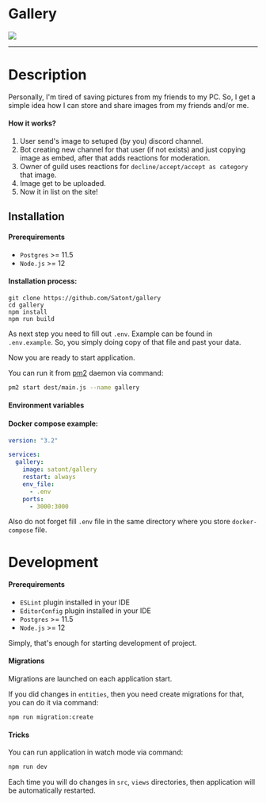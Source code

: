# Gallery

![](https://img.shields.io/github/workflow/status/satont/gallery/Publish%20Docker/master?label=docker&style=for-the-badge)

---
# Description

Personally, I'm tired of saving pictures from my friends to my PC. So, I get a simple idea how I can store and share images from my friends and/or me.

#### How it works?

1. User send's image to setuped (by you) discord channel.
2. Bot creating new channel for that user (if not exists) and just copying image as embed, after that adds reactions for moderation.
3. Owner of guild uses reactions for `decline/accept/accept as category` that image.
4. Image get to be uploaded.
5. Now it in list on the site!

## Installation
#### Prerequirements

 - `Postgres` >= 11.5
 - `Node.js` >= 12

#### Installation process:
```shell
git clone https://github.com/Satont/gallery
cd gallery
npm install
npm run build
```

As next step you need to fill out `.env`. Example can be found in `.env.example`. So, you simply doing copy of that file and past your data.

Now you are ready to start application.

You can run it from [pm2](https://www.npmjs.com/package/pm2) daemon via command:

```bash
pm2 start dest/main.js --name gallery
```

#### Environment variables

#### Docker compose example:
```yml
version: "3.2"

services:
  gallery:
    image: satont/gallery
    restart: always
    env_file:
      - .env
    ports:
      - 3000:3000
```

Also do not forget fill `.env` file in the same directory where you store `docker-compose` file.

# Development

#### Prerequirements

 - `ESLint` plugin installed in your IDE
 - `EditorConfig` plugin installed in your IDE
 - `Postgres` >= 11.5
 - `Node.js` >= 12


 Simply, that's enough for starting development of project.

#### Migrations

Migrations are launched on each application start.

If you did changes in `entities`, then you need create migrations for that, you can do it via command:

```
npm run migration:create
```


#### Tricks

You can run application in watch mode via command:

```bash
npm run dev
```

Each time you will do changes in `src`, `views` directories, then application will be automatically restarted.

